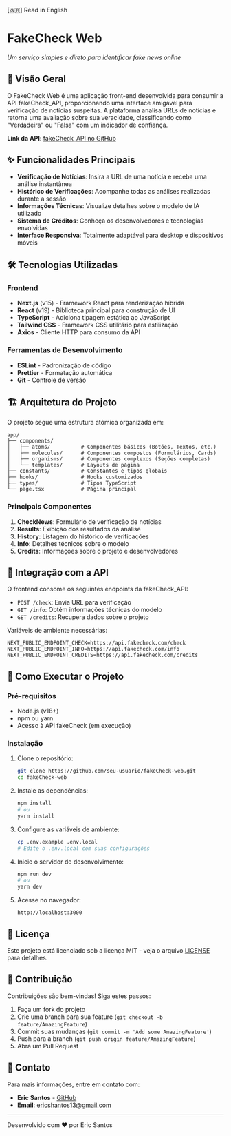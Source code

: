 [🇬🇧] Read in English

# FakeCheck Web

*Um serviço simples e direto para identificar fake news online*

## 📌 Visão Geral

O FakeCheck Web é uma aplicação front-end desenvolvida para consumir a API fakeCheck_API, proporcionando uma interface amigável para verificação de notícias suspeitas. A plataforma analisa URLs de notícias e retorna uma avaliação sobre sua veracidade, classificando como "Verdadeira" ou "Falsa" com um indicador de confiança.

**Link da API**: [fakeCheck_API no GitHub](https://github.com/ericshantos/fakeCheck_API)

## ✨ Funcionalidades Principais

- **Verificação de Notícias**: Insira a URL de uma notícia e receba uma análise instantânea
- **Histórico de Verificações**: Acompanhe todas as análises realizadas durante a sessão
- **Informações Técnicas**: Visualize detalhes sobre o modelo de IA utilizado
- **Sistema de Créditos**: Conheça os desenvolvedores e tecnologias envolvidas
- **Interface Responsiva**: Totalmente adaptável para desktop e dispositivos móveis

## 🛠️ Tecnologias Utilizadas

### Frontend
- **Next.js** (v15) - Framework React para renderização híbrida
- **React** (v19) - Biblioteca principal para construção de UI
- **TypeScript** - Adiciona tipagem estática ao JavaScript
- **Tailwind CSS** - Framework CSS utilitário para estilização
- **Axios** - Cliente HTTP para consumo da API

### Ferramentas de Desenvolvimento
- **ESLint** - Padronização de código
- **Prettier** - Formatação automática
- **Git** - Controle de versão

## 🏗️ Arquitetura do Projeto

O projeto segue uma estrutura atômica organizada em:

```
app/
├── components/
│   ├── atoms/          # Componentes básicos (Botões, Textos, etc.)
│   ├── molecules/      # Componentes compostos (Formulários, Cards)
│   ├── organisms/      # Componentes complexos (Seções completas)
│   └── templates/      # Layouts de página
├── constants/          # Constantes e tipos globais
├── hooks/              # Hooks customizados
├── types/              # Tipos TypeScript
└── page.tsx            # Página principal
```

### Principais Componentes

1. **CheckNews**: Formulário de verificação de notícias
2. **Results**: Exibição dos resultados da análise
3. **History**: Listagem do histórico de verificações
4. **Info**: Detalhes técnicos sobre o modelo
5. **Credits**: Informações sobre o projeto e desenvolvedores

## 🔌 Integração com a API

O frontend consome os seguintes endpoints da fakeCheck_API:

- `POST /check`: Envia URL para verificação
- `GET /info`: Obtém informações técnicas do modelo
- `GET /credits`: Recupera dados sobre o projeto

Variáveis de ambiente necessárias:

```env
NEXT_PUBLIC_ENDPOINT_CHECK=https://api.fakecheck.com/check
NEXT_PUBLIC_ENDPOINT_INFO=https://api.fakecheck.com/info
NEXT_PUBLIC_ENDPOINT_CREDITS=https://api.fakecheck.com/credits
```

## 🚀 Como Executar o Projeto

### Pré-requisitos

- Node.js (v18+)
- npm ou yarn
- Acesso à API fakeCheck (em execução)

### Instalação

1. Clone o repositório:
   ```bash
   git clone https://github.com/seu-usuario/fakeCheck-web.git
   cd fakeCheck-web
   ```

2. Instale as dependências:
   ```bash
   npm install
   # ou
   yarn install
   ```

3. Configure as variáveis de ambiente:
   ```bash
   cp .env.example .env.local
   # Edite o .env.local com suas configurações
   ```

4. Inicie o servidor de desenvolvimento:
   ```bash
   npm run dev
   # ou
   yarn dev
   ```

5. Acesse no navegador:
   ```
   http://localhost:3000
   ```

## 📄 Licença

Este projeto está licenciado sob a licença MIT - veja o arquivo [LICENSE](LICENSE) para detalhes.

## 🤝 Contribuição

Contribuições são bem-vindas! Siga estes passos:

1. Faça um fork do projeto
2. Crie uma branch para sua feature (`git checkout -b feature/AmazingFeature`)
3. Commit suas mudanças (`git commit -m 'Add some AmazingFeature'`)
4. Push para a branch (`git push origin feature/AmazingFeature`)
5. Abra um Pull Request

## 📧 Contato

Para mais informações, entre em contato com:

- **Eric Santos** - [GitHub](https://github.com/ericshantos)  
- **Email**: ericshantos13@gmail.com

---

Desenvolvido com ❤️ por Eric Santos